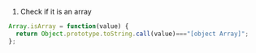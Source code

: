1.  Check if it is an array 
```js
Array.isArray = function(value) {
  return Object.prototype.toString.call(value)==="[object Array]";
};
```
